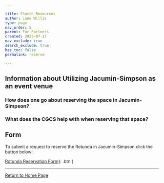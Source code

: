 ```yaml
---

title: Church Resources
author: Lane Willis
type: page
nav_order: 5
parent: For Partners
created: 2023-07-17
nav_exclude: true
search_exclude: true
has_toc: false
permalink: reserve

---
```


## Information about Utilizing Jacumin-Simpson as an event venue

### How does one go about reserving the space in Jacumin-Simpson?

### What does the CGCS help with when reserving that space?

## Form

To submit a request to reserve the Rotunda in Jacumin-Simpson click the button below:

[Rotunda Reservation Form](www.thecgcs.org){: .btn }

---

[Return to Home Page](/)